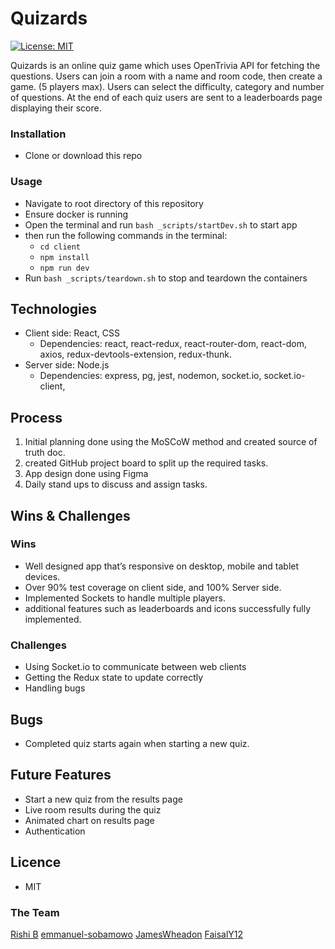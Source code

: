 # Quizards

[![License: MIT](https://img.shields.io/badge/License-MIT-yellow.svg)](https://opensource.org/licenses/MIT)


Quizards is an online quiz game which uses OpenTrivia API for fetching the questions. Users can join a room  with a name and room code, then create a game. (5 players max). Users can select the difficulty, category and number of questions. At the end of each quiz users are sent to a leaderboards page displaying their score.


### Installation

-   Clone or download this repo

### Usage

-   Navigate to root directory of this repository
-   Ensure docker is running
-  Open the terminal and run `bash _scripts/startDev.sh` to start  app
-   then run the following commands in the terminal: 
    - `cd client`
    - `npm install`
    - `npm run dev`
-   Run `bash _scripts/teardown.sh` to stop and teardown the containers


## Technologies

-   Client side: React, CSS 
    -   Dependencies: react, react-redux, react-router-dom, react-dom, axios, redux-devtools-extension, redux-thunk.
-   Server side: Node.js
    -   Dependencies:  express, pg, jest, nodemon, socket.io, socket.io-client,

## Process

1. Initial planning done using the MoSCoW method and created source of truth doc.
2. created GitHub project board to split up the required tasks.
3. App design done using Figma
4. Daily stand ups to discuss and assign tasks.
 

## Wins & Challenges

### Wins

-   Well designed app that’s responsive on desktop, mobile and tablet devices.
-   Over 90% test coverage on client side, and 100% Server side.
-   Implemented Sockets to handle multiple players.
-   additional features such as leaderboards and icons successfully fully implemented.


### Challenges

-   Using Socket.io to communicate between web clients
-   Getting the Redux state to update correctly
-   Handling bugs

## Bugs

-  Completed quiz starts again when starting a new quiz.

## Future Features

-   Start a new quiz from the results page
-   Live room results during the quiz
-   Animated chart on results page
-   Authentication

## Licence

-   MIT

### The Team

[Rishi B](https://github.com/theduckfliesagain)
[emmanuel-sobamowo](https://github.com/emmanuel-sobamowo)
[JamesWheadon](https://github.com/JamesWheadon)
[FaisalY12](https://github.com/FaisalY12)
